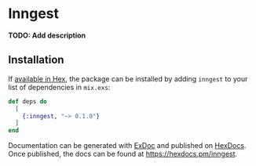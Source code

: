 # Inngest

**TODO: Add description**

## Installation

If [available in Hex](https://hex.pm/docs/publish), the package can be installed
by adding `inngest` to your list of dependencies in `mix.exs`:

```elixir
def deps do
  [
    {:inngest, "~> 0.1.0"}
  ]
end
```

Documentation can be generated with [ExDoc](https://github.com/elixir-lang/ex_doc)
and published on [HexDocs](https://hexdocs.pm). Once published, the docs can
be found at <https://hexdocs.pm/inngest>.

